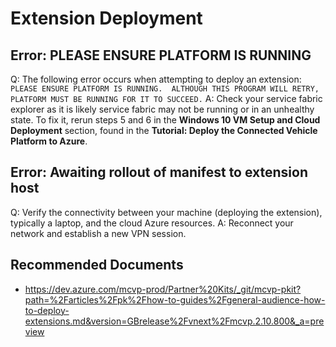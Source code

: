 <properties
	pageTitle="Extension Deployment"
	description="Process extension deployment issues."
	service="microsoft.connectedvehicleplatform"
	resource="core"
	authors="jbeman"
	ms.author="jbeman"
	displayOrder=""
	selfHelpType="generic"
	supportTopicIds="32725773"
	resourceTags=""
	productPesIds="16918"
	cloudEnvironments="public"
	articleId="core-extension-deployment"
	ownershipId="AzureIot_Mobility"
/>

# Extension Deployment

## Error: PLEASE ENSURE PLATFORM IS RUNNING

Q: The following error occurs when attempting to deploy an extension: `PLEASE ENSURE PLATFORM IS RUNNING.  ALTHOUGH THIS PROGRAM WILL RETRY, PLATFORM MUST BE RUNNING FOR IT TO SUCCEED.`
A: Check your service fabric explorer as it is likely service fabric may not be running or in an unhealthy state. To fix it, rerun steps 5 and 6 in the **Windows 10 VM Setup and Cloud Deployment** section, found in the **Tutorial: Deploy the Connected Vehicle Platform to Azure**.

## Error: Awaiting rollout of manifest to extension host

Q: Verify the connectivity between your machine (deploying the extension), typically a laptop, and the cloud Azure resources.
A: Reconnect your network and establish a new VPN session.

## **Recommended Documents**

- https://dev.azure.com/mcvp-prod/Partner%20Kits/_git/mcvp-pkit?path=%2Farticles%2Fpk%2Fhow-to-guides%2Fgeneral-audience-how-to-deploy-extensions.md&version=GBrelease%2Fvnext%2Fmcvp.2.10.800&_a=preview